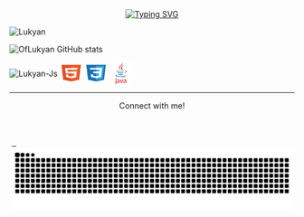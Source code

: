 <div align="center">
  <a href="https://git.io/typing-svg">
    <img src="https://readme-typing-svg.demolab.com?font=Fira+Code&weight=500&size=22&pause=1000&color=778899&center=true&vCenter=true&random=false&width=524&lines=%E2%8A%B9+HI!+i+im+a Lukyan?+%E2%8A%B9+" alt="Typing SVG">
  </a>
</div>
<div>
<p align="left"> <img src=https://komarev.com/ghpvc/?username=OfLukyan alt=Lukyan o lindo/> </p>
</div>

![OfLukyan GitHub stats](https://github-readme-stats.vercel.app/api?username=OfLukyan&show_icons=true&theme=onedark)
  <img align="" alt="" src="https://media1.giphy.com/media/v1.Y2lkPTc5MGI3NjExMWFmcHdqYnU3Y2FpamtweTQxMXBicnpwYXR5Mjh2cTJvOGI5dmJxZCZlcD12MV9pbnRlcm5hbF9naWZfYnlfaWQmY3Q9Zw/wpmorACxfZJN6/giphy.gif" style="height: 195px;">

<div style="display: inline_block">
  <img align="center" alt="Lukyan-Js" height="30" width="40" src="https://cdn.jsdelivr.net/gh/devicons/devicon@latest/icons/javascript/javascript-original.svg"">
  <img align="center" alt="Lukyan-HTML" height="30" width="40" src="https://raw.githubusercontent.com/devicons/devicon/master/icons/html5/html5-original.svg">
  <img align="center" alt="Lukyan-CSS" height="30" width="40" src="https://raw.githubusercontent.com/devicons/devicon/master/icons/css3/css3-original.svg">
  <img align="center" src="https://github.com/devicons/devicon/blob/master/icons/java/java-original-wordmark.svg" title="Java" alt="Java" width="40" height="40"/>&nbsp;
</div>

<hr>

<img align="right" alt="" height="190px" src="https://i.pinimg.com/originals/bd/a3/b6/bda3b64c64f7fdc7b267b55483f72dea.gif">

<p align="center">Connect with me!</p>
<br>
<br>
<div style="display: inline_block">
  <a href=""><img align="center" alt="" height="65px" src="https://cdn.discordapp.com/attachments/1029901117259259946/1346325438141694072/imagem_2025-03-04_003457898_1.png?ex=67c7c6c5&is=67c67545&hm=757f323609e062baab48f00cfe134c572fe78e521e88354128c2bb9fff3fbe56&"></a>
  <a href="https://www.youtube.com/@Lukyan_YT">  <img align="center" alt="" height="75px" src="https://cdn.discordapp.com/attachments/1029901117259259946/1346320983283204219/imagem_2025-03-04_001807482.png?ex=67c7c29f&is=67c6711f&hm=30e1dba3c65ab3d6050729bc0bc6ba312448921f9658ce1b339c180b9bf1863e&">
</a>
  <a href="https://www.tiktok.com/@__lukyan__">  <img align="center" alt="" height="75px" src="https://cdn.discordapp.com/attachments/1029901117259259946/1346217968660512909/imagem_2025-03-03_172350916_1.png?ex=67c762af&is=67c6112f&hm=cf7594ad42d9ec5a4be23901dff57e1536080b6126904b42e3f7e56036805072&">
</a>
  <a href="https://www.instagram.com/luukyyan/">  <img align="center" alt="" height="50px" src="https://cdn.discordapp.com/attachments/1029901117259259946/1346217171986157649/imagem_2025-03-03_172421036.png?ex=67c761f1&is=67c61071&hm=aa1b0d0bfcaf1ef0a76e544a2606f4e3a55dfbb9e4666b3c062f374d94582daa&">
</a>


</div>
<picture align="center">
  <source media="(prefers-color-scheme: dark)" srcset="https://raw.githubusercontent.com/OfLukyan/OfLukyan/output/github-contribution-grid-snake-dark.svg">
  <source media="(prefers-color-scheme: light)" srcset="https://raw.githubusercontent.com/OfLukyan/OfLukyan/output/github-contribution-grid-snake-dark.svg">
  <img align="center" alt="github contribution grid snake animation" src="https://raw.githubusercontent.com/OfLukyan/OfLukyan/output/github-contribution-grid-snake.svg">
</picture>
